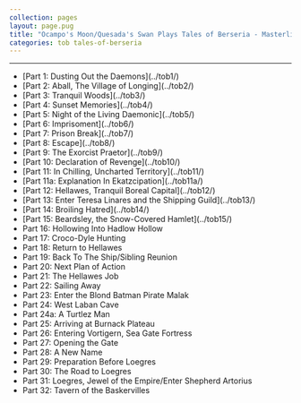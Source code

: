 ```yaml
---
collection: pages
layout: page.pug
title: "Ocampo's Moon/Quesada's Swan Plays Tales of Berseria - Masterlist"
categories: tob tales-of-berseria
---
```


---
<ul class="masterlink-wrapper">
	<li>[Part 1: Dusting Out the Daemons](../tob1/)</li>
	<li>[Part 2: Aball, The Village of Longing](../tob2/)</li>
	<li>[Part 3: Tranquil Woods](../tob3/)</li>
	<li>[Part 4: Sunset Memories](../tob4/)</li>
	<li>[Part 5: Night of the Living Daemonic](../tob5/)</li>
	<li>[Part 6: Imprisoment](../tob6/)</li>
	<li>[Part 7: Prison Break](../tob7/)</li>
	<li>[Part 8: Escape](../tob8/)</li>
	<li>[Part 9: The Exorcist Praetor](../tob9/)</li>
	<li>[Part 10: Declaration of Revenge](../tob10/)</li>
	<li>[Part 11: In Chilling, Uncharted Territory](../tob11/)</li>
	<li>[Part 11a: Explanation In Ekatzcipation](../tob11a/)</li>
	<li>[Part 12: Hellawes, Tranquil Boreal Capital](../tob12/)</li>
	<li>[Part 13: Enter Teresa Linares and the Shipping Guild](../tob13/)</li>
	<li>[Part 14: Broiling Hatred](../tob14/)</li>
	<li>[Part 15: Beardsley, the Snow-Covered Hamlet](../tob15/)</li>
	<li>Part 16: Hollowing Into Hadlow Hollow</li>
	<li>Part 17: Croco-Dyle Hunting</li>
	<li>Part 18: Return to Hellawes</li>
	<li>Part 19: Back To The Ship/Sibling Reunion</li>
	<li>Part 20: Next Plan of Action</li>
	<li>Part 21: The Hellawes Job</li>
	<li>Part 22: Sailing Away</li>
	<li>Part 23: Enter the Blond Batman Pirate Malak</li>
	<li>Part 24: West Laban Cave</li>
	<li>Part 24a: A Turtlez Man</li>
	<li>Part 25: Arriving at Burnack Plateau</li>
	<li>Part 26: Entering Vortigern, Sea Gate Fortress</li>
	<li>Part 27: Opening the Gate</li>
	<li>Part 28: A New Name</li>
	<li>Part 29: Preparation Before Loegres</li>
	<li>Part 30: The Road to Loegres</li>
	<li>Part 31: Loegres, Jewel of the Empire/Enter Shepherd Artorius</li>
	<li>Part 32: Tavern of the Baskervilles</li>
</ul>